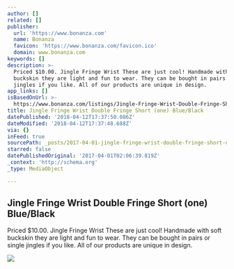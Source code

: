 ```yaml
---
author: []
related: []
publisher:
  url: 'https://www.bonanza.com'
  name: Bonanza
  favicon: 'https://www.bonanza.com/favicon.ico'
  domain: www.bonanza.com
keywords: []
description: >-
  Priced $10.00. Jingle Fringe Wrist These are just cool! Handmade with soft
  buckskin they are light and fun to wear. They can be bought in pairs or single
  jingles if you like. All of our products are unique in design.
app_links: []
isBasedOnUrl: >-
  https://www.bonanza.com/listings/Jingle-Fringe-Wrist-Double-Fringe-Short-one-Blue-Black/388528911
title: Jingle Fringe Wrist Double Fringe Short (one) Blue/Black
datePublished: '2018-04-12T17:37:50.086Z'
dateModified: '2018-04-12T17:37:48.688Z'
via: {}
inFeed: true
sourcePath: _posts/2017-04-01-jingle-fringe-wrist-double-fringe-short-one-blueblack.md
starred: false
datePublishedOriginal: '2017-04-01T02:06:39.819Z'
_context: 'http://schema.org'
_type: MediaObject

---
```

<article style=""><h1>Jingle Fringe Wrist Double Fringe Short (one) Blue/Black</h1><p>Priced $10.00. Jingle Fringe Wrist These are just cool! Handmade with soft buckskin they are light and fun to wear. They can be bought in pairs or single jingles if you like. All of our products are unique in design.</p><img src="https://images.bonanzastatic.com/afu/images/3456/6803/34/jingledbfringeshortblublk2a.jpg" /></article>